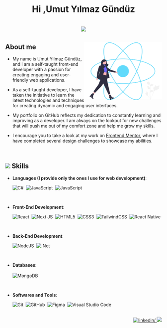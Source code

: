 <h1 align="center"><b>Hi ,Umut Yılmaz Gündüz </b>

<p align="center">
  <img src="https://readme-typing-svg.herokuapp.com?font=Time+New+Roman&color=cyan&size=25&center=true&vCenter=true&width=600&height=100&lines=Self-taught+Full-Stack+Developer;React+Lover..<3;Computer+Science+Student;">
</p>


<picture>
  <source media="(max-width: 767px)" srcset="">
  <img align="right" alt="" src="./react.svg" width=250px>
</picture>
	
## **About me**

- My name is Umut Yılmaz Gündüz, and I am a self-taught front-end developer with a passion for creating engaging and user-friendly web applications. 

- As a self-taught developer, I have taken the initiative to learn the latest technologies and techniques for creating dynamic and engaging user interfaces.

- My portfolio on GitHub reflects my dedication to constantly learning and improving as a developer. I am always on the lookout for new challenges that will push me out of my comfort zone and help me grow my skills.

- I encourage you to take a look at my work on <a href="https://www.frontendmentor.io/profile/UmutYG">Frontend Mentor</a>, where I have completed several design challenges to showcase my abilities.

<br>

## <img src="https://media2.giphy.com/media/QssGEmpkyEOhBCb7e1/giphy.gif?cid=ecf05e47a0n3gi1bfqntqmob8g9aid1oyj2wr3ds3mg700bl&rid=giphy.gif" width ="25"><b> Skills</b>

<p align="center">

- **Languages (I provide only the ones I use for web development)**:

    ![C#](https://img.shields.io/badge/c%23-%23239120.svg?style=for-the-badge&logo=c-sharp&logoColor=white)&nbsp;
    ![JavaScript](https://img.shields.io/badge/JavaScript%20-%23F7DF1E.svg?style=for-the-badge&logo=javascript&logoColor=black)&nbsp;
    ![JavaScript](https://shields.io/badge/TypeScript-3178C6?logo=TypeScript&logoColor=FFF&style=flat-square)&nbsp;

<br>   
    
- **Front-End Development**:

   ![React](https://img.shields.io/badge/react-%2320232a.svg?style=for-the-badge&logo=react&logoColor=%2361DAFB)&nbsp;
   ![Next JS](https://img.shields.io/badge/Next-black?style=for-the-badge&logo=next.js&logoColor=white)&nbsp;
   ![HTML5](https://img.shields.io/badge/HTML5%20-%23E34F26.svg?style=for-the-badge&logo=html5&logoColor=white)&nbsp;
   ![CSS3](https://img.shields.io/badge/CSS%20-%231572B6.svg?style=for-the-badge&logo=css3&logoColor=white)&nbsp;
   ![TailwindCSS](https://img.shields.io/badge/-Tailwind_CSS-38B2AC?style=for-the-badge&logo=tailwind-css&logoColor=white)&nbsp;
   ![React Native](https://img.shields.io/badge/react_native-%2320232a.svg?style=for-the-badge&logo=react&logoColor=%2361DAFB)&nbsp;

<br>

- **Back-End Development**:

   ![NodeJS](https://img.shields.io/badge/node.js-6DA55F?style=for-the-badge&logo=node.js&logoColor=white)&nbsp;
   ![.Net](https://img.shields.io/badge/.NET-5C2D91?style=for-the-badge&logo=.net&logoColor=white)&nbsp;
  
<br>


- **Databases**: <br> <br>
  ![MongoDB](https://img.shields.io/badge/MongoDB-%234ea94b.svg?style=for-the-badge&logo=mongodb&logoColor=white)
<br>


- **Softwares and Tools**:

    ![Git](https://img.shields.io/badge/git-%23F05033.svg?style=for-the-badge&logo=git&logoColor=white)&nbsp;
    ![GitHub](https://img.shields.io/badge/github-%23121011.svg?style=for-the-badge&logo=github&logoColor=white)&nbsp;
    ![Figma](https://img.shields.io/badge/Figma-F24E1E?style=for-the-badge&logo=figma&logoColor=white)&nbsp;
    ![Visual Studio Code](https://img.shields.io/badge/VS%20Code-0078d7.svg?style=for-the-badge&logo=visual-studio-code&logoColor=white)&nbsp;

</p>

<br>

<div align='right'>
    <a href="https://linkedin.com/in/umut-yilmaz-gunduz/" target="_blank">
        <img src="https://img.shields.io/badge/linkedin:  UmutYG-0077B5.svg?color=405DE6&style=for-the-badge&logo=linkedin&logoColor=white" alt=linkedin/>
    </a>
    <a href="mailto:umutyilmazgunduz@gmail.com" target="_blank">
        <img src="https://img.shields.io/badge/gmail:  UmutYG-%23EA4335.svg?style=for-the-badge&logo=gmail&logoColor=white" t=mail/>
    </a>
	
</div>

<br>


